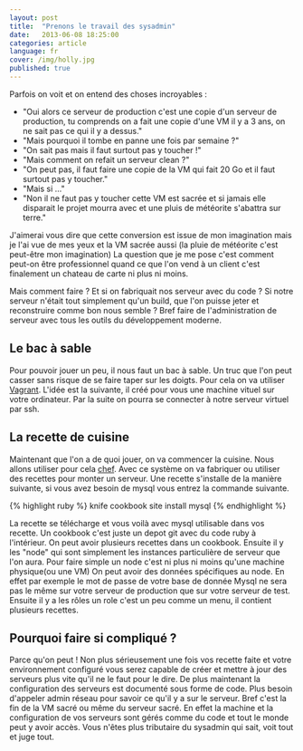 ```yaml
---
layout: post
title:  "Prenons le travail des sysadmin"
date:   2013-06-08 18:25:00
categories: article
language: fr
cover: /img/holly.jpg
published: true
---
```


Parfois on voit et on entend des choses incroyables :
- "Oui alors ce serveur de production c'est une copie d'un serveur de production, tu comprends on a fait une copie d'une VM il y a 3 ans, on ne sait pas ce qui il y a dessus."
- "Mais pourquoi il tombe en panne une fois par semaine ?"
- "On sait pas mais il faut surtout pas y toucher !"
- "Mais comment on refait un serveur clean ?"
- "On peut pas, il faut faire une copie de la VM qui fait 20 Go et il faut surtout pas y toucher."
- "Mais si ..."
- "Non il ne faut pas y toucher cette VM est sacrée et si jamais elle disparait le projet mourra avec et une pluis de météorite s'abattra sur terre." 

J'aimerai vous dire que cette conversion est issue de mon imagination mais je l'ai vue de mes yeux et la VM sacrée aussi (la pluie de météorite c'est peut-être mon imagination)
La question que je me pose c'est comment peut-on être professionnel quand ce que l'on vend à un client c'est finalement un chateau de carte ni plus ni moins.

Mais comment faire ? Et si on fabriquait nos serveur avec du code ? Si notre serveur n'était tout simplement qu'un build, que l'on puisse jeter et reconstruire comme bon nous semble ? Bref faire de l'administration de serveur avec tous les outils du développement moderne. 

## Le bac à sable
Pour pouvoir jouer un peu, il nous faut un bac à sable. Un truc que l'on peut casser sans risque de se faire taper sur les doigts. 
Pour cela on va utiliser [Vagrant](http://www.vagrantup.com/). L'idée est la suivante, il créé pour vous une machine vituel sur votre ordinateur. 
Par la suite on pourra se connecter à notre serveur virtuel par ssh. 

## La recette de cuisine
Maintenant que l'on a de quoi jouer, on va commencer la cuisine. Nous allons utiliser pour cela [chef](http://www.opscode.com/chef/).
Avec ce système on va fabriquer ou utiliser des recettes pour monter un serveur. Une recette s'installe de la manière suivante, si vous avez besoin de mysql vous entrez la commande suivante. 

{% highlight ruby %}
knife cookbook site install mysql
{% endhighlight %}

La recette se télécharge et vous voilà avec mysql utilisable dans vos recette. Un cookbook c'est juste un depot git avec du code ruby à l'intérieur. 
On peut avoir plusieurs recettes dans un cookbook. Ensuite il y les "node" qui sont simplement les instances particulière de serveur que l'on aura. Pour faire simple un node c'est ni plus ni moins qu'une machine physique(ou une VM)
On peut avoir des données spécifiques au node. En effet par exemple le mot de passe de votre base de donnée Mysql ne sera pas le même sur votre serveur de production que sur votre serveur de test. 
Ensuite il y a les rôles un role c'est un peu comme un menu, il contient plusieurs recettes. 

## Pourquoi faire si compliqué ?
Parce qu'on peut ! Non plus sérieusement une fois vos recette faite et votre environnement configuré vous serez capable de créer et mettre à jour des serveurs plus vite qu'il ne le faut pour le dire. 
De plus maintenant la configuration des serveurs est documenté sous forme de code. 
Plus besoin d'appeler admin réseau pour savoir ce qu'il y a sur le serveur. Bref c'est la fin de la VM sacré ou même du serveur sacré. 
En effet la machine et la configuration de vos serveurs sont gérés comme du code et tout le monde peut y avoir accès.
Vous n'êtes plus tributaire du sysadmin qui sait, voit tout et juge tout. 
